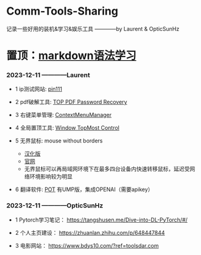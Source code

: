 # Comm-Tools-Sharing

记录一些好用的装机&学习&娱乐工具  ————by Laurent & OpticSunHz

#  置顶：[markdown语法学习](https://markdown.com.cn/basic-syntax/)

### 2023-12-11  ————Laurent

+ 1 ip测试网站:  [pin111](http://ip111.cn/)

+ 2 pdf破解工具:  [TOP PDF Password Recovery](https://www.zdfans.com/html/44778.html)

+ 3 右键菜单管理:  [ContextMenuManager](https://github.com/BluePointLilac/ContextMenuManager.git)

+ 4 全局置顶工具:  [Window TopMost Control](https://www.sordum.org/9182/window-topmost-control-v1-3/)

+ 5 无界鼠标:  mouse without borders
  + [汉化版](https://www.crsky.com/soft/311359.html)
  + [官网](https://www.microsoft.com/en-us/download/details.aspx?id=35460)
  + 无界鼠标可以再局域网环境下在最多四台设备内快速转移鼠标，延迟受网络环境影响较为明显

+ 6 翻译软件:  [POT](https://pot-app.com/) 有UMP版，集成OPENAI（需要apikey）

### 2023-12-11  ————OpticSunHz

+ 1 Pytorch学习笔记： https://tangshusen.me/Dive-into-DL-PyTorch/#/  

+ 2 个人主页建设： https://zhuanlan.zhihu.com/p/648447844  

+ 3 电影网站： https://www.bdys10.com/?ref=toolsdar.com
